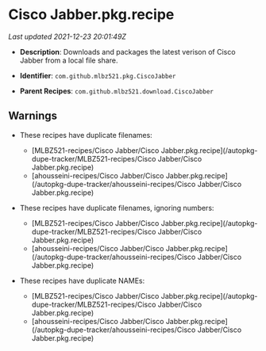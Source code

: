 # Cisco Jabber.pkg.recipe

_Last updated 2021-12-23 20:01:49Z_

- **Description**: Downloads and packages the latest verison of Cisco Jabber from a local file share.

- **Identifier**: `com.github.mlbz521.pkg.CiscoJabber`

- **Parent Recipes**: `com.github.mlbz521.download.CiscoJabber`


## Warnings

- These recipes have duplicate filenames:
    - [MLBZ521-recipes/Cisco Jabber/Cisco Jabber.pkg.recipe](/autopkg-dupe-tracker/MLBZ521-recipes/Cisco Jabber/Cisco Jabber.pkg.recipe)
    - [ahousseini-recipes/Cisco Jabber/Cisco Jabber.pkg.recipe](/autopkg-dupe-tracker/ahousseini-recipes/Cisco Jabber/Cisco Jabber.pkg.recipe)

- These recipes have duplicate filenames, ignoring numbers:
    - [MLBZ521-recipes/Cisco Jabber/Cisco Jabber.pkg.recipe](/autopkg-dupe-tracker/MLBZ521-recipes/Cisco Jabber/Cisco Jabber.pkg.recipe)
    - [ahousseini-recipes/Cisco Jabber/Cisco Jabber.pkg.recipe](/autopkg-dupe-tracker/ahousseini-recipes/Cisco Jabber/Cisco Jabber.pkg.recipe)

- These recipes have duplicate NAMEs:
    - [MLBZ521-recipes/Cisco Jabber/Cisco Jabber.pkg.recipe](/autopkg-dupe-tracker/MLBZ521-recipes/Cisco Jabber/Cisco Jabber.pkg.recipe)
    - [ahousseini-recipes/Cisco Jabber/Cisco Jabber.pkg.recipe](/autopkg-dupe-tracker/ahousseini-recipes/Cisco Jabber/Cisco Jabber.pkg.recipe)